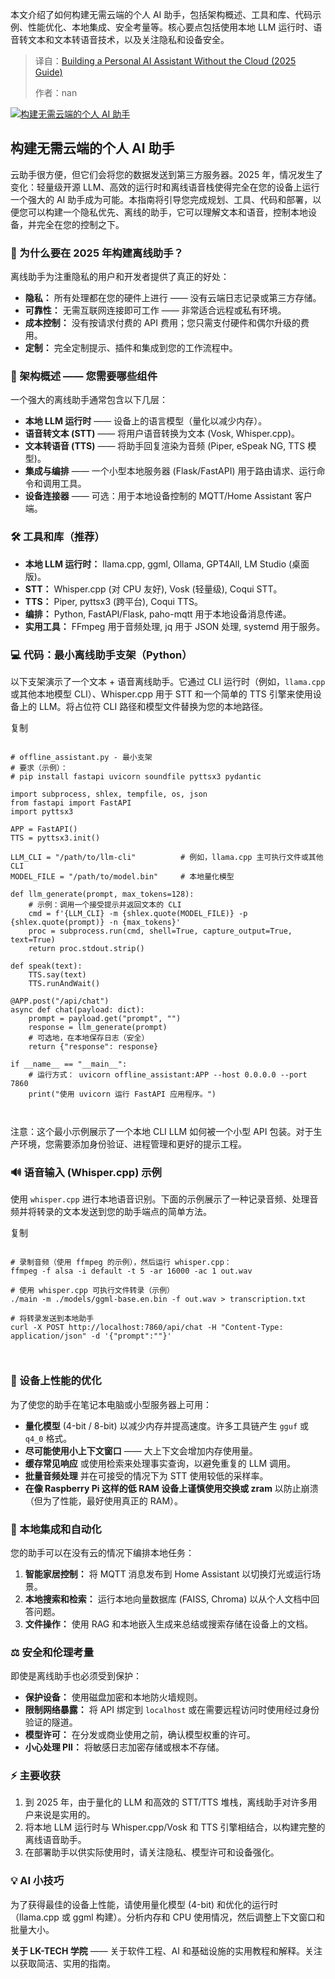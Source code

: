 <!--
title: 摆脱云端：2025年个人AI助手构建指南
cover: https://blogger.googleusercontent.com/img/b/R29vZ2xl/AVvXsEjerTofPSS3HZFghJ153VlS4H4fwP27nlGGr-15tEseyzJ3iU7su-iIrJX2iL2xiq6qS0bEjVlMtpCMppqszX9OjC6meuCqPSr6txRQ3uypaw9S212_QGKi7uF6j7AX0cKlD0qZRVZBb1rRwBywozjN6wz2ORhTayfxvE233o5kIFWIwSjRGv7VVVJ080IZ/s16000/offline-ai-assistant-setup-5-steps-infographic.png
summary: 本文介绍了如何构建无需云端的个人 AI 助手，包括架构概述、工具和库、代码示例、性能优化、本地集成、安全考量等。核心要点包括使用本地 LLM 运行时、语音转文本和文本转语音技术，以及关注隐私和设备安全。
-->

本文介绍了如何构建无需云端的个人 AI 助手，包括架构概述、工具和库、代码示例、性能优化、本地集成、安全考量等。核心要点包括使用本地 LLM 运行时、语音转文本和文本转语音技术，以及关注隐私和设备安全。

> 译自：[Building a Personal AI Assistant Without the Cloud (2025 Guide)](https://www.lktechacademy.com/2025/09/building-personal-ai-assistant-without-cloud.html)
> 
> 作者：nan

[![构建无需云端的个人 AI 助手](https://blogger.googleusercontent.com/img/b/R29vZ2xl/AVvXsEjerTofPSS3HZFghJ153VlS4H4fwP27nlGGr-15tEseyzJ3iU7su-iIrJX2iL2xiq6qS0bEjVlMtpCMppqszX9OjC6meuCqPSr6txRQ3uypaw9S212_QGKi7uF6j7AX0cKlD0qZRVZBb1rRwBywozjN6wz2ORhTayfxvE233o5kIFWIwSjRGv7VVVJ080IZ/s16000/offline-ai-assistant-setup-5-steps-infographic.png "构建无需云端的个人 AI 助手")](https://blogger.googleusercontent.com/img/b/R29vZ2xl/AVvXsEjerTofPSS3HZFghJ153VlS4H4fwP27nlGGr-15tEseyzJ3iU7su-iIrJX2iL2xiq6qS0bEjVlMtpCMppqszX9OjC6meuCqPSr6txRQ3uypaw9S212_QGKi7uF6j7AX0cKlD0qZRVZBb1rRwBywozjN6wz2ORhTayfxvE233o5kIFWIwSjRGv7VVVJ080IZ/s1600/offline-ai-assistant-setup-5-steps-infographic.png)

## 构建无需云端的个人 AI 助手

云助手很方便，但它们会将您的数据发送到第三方服务器。2025 年，情况发生了变化：轻量级开源 LLM、高效的运行时和离线语音栈使得完全在您的设备上运行一个强大的 AI 助手成为可能。本指南将引导您完成规划、工具、代码和部署，以便您可以构建一个隐私优先、离线的助手，它可以理解文本和语音，控制本地设备，并完全在您的控制之下。

### 🚀 为什么要在 2025 年构建离线助手？

离线助手为注重隐私的用户和开发者提供了真正的好处：

* **隐私：** 所有处理都在您的硬件上进行 —— 没有云端日志记录或第三方存储。
* **可靠性：** 无需互联网连接即可工作 —— 非常适合远程或私有环境。
* **成本控制：** 没有按请求付费的 API 费用；您只需支付硬件和偶尔升级的费用。
* **定制：** 完全定制提示、插件和集成到您的工作流程中。

### 🧭 架构概述 —— 您需要哪些组件

一个强大的离线助手通常包含以下几层：

* **本地 LLM 运行时** —— 设备上的语言模型（量化以减少内存）。
* **语音转文本 (STT)** —— 将用户语音转换为文本 (Vosk, Whisper.cpp)。
* **文本转语音 (TTS)** —— 将助手回复渲染为音频 (Piper, eSpeak NG, TTS 模型)。
* **集成与编排** —— 一个小型本地服务器 (Flask/FastAPI) 用于路由请求、运行命令和调用工具。
* **设备连接器** —— 可选：用于本地设备控制的 MQTT/Home Assistant 客户端。

### 🛠️ 工具和库（推荐）

* **本地 LLM 运行时：** llama.cpp, ggml, Ollama, GPT4All, LM Studio (桌面版)。
* **STT：** Whisper.cpp (对 CPU 友好), Vosk (轻量级), Coqui STT。
* **TTS：** Piper, pyttsx3 (跨平台), Coqui TTS。
* **编排：** Python, FastAPI/Flask, paho-mqtt 用于本地设备消息传递。
* **实用工具：** FFmpeg 用于音频处理, jq 用于 JSON 处理, systemd 用于服务。

### 💻 代码：最小离线助手支架（Python）

以下支架演示了一个文本 + 语音离线助手。它通过 CLI 运行时（例如，`llama.cpp` 或其他本地模型 CLI）、Whisper.cpp 用于 STT 和一个简单的 TTS 引擎来使用设备上的 LLM。将占位符 CLI 路径和模型文件替换为您的本地路径。

复制

```

# offline_assistant.py - 最小支架
# 要求（示例）：
# pip install fastapi uvicorn soundfile pyttsx3 pydantic

import subprocess, shlex, tempfile, os, json
from fastapi import FastAPI
import pyttsx3

APP = FastAPI()
TTS = pyttsx3.init()

LLM_CLI = "/path/to/llm-cli"          # 例如，llama.cpp 主可执行文件或其他 CLI
MODEL_FILE = "/path/to/model.bin"     # 本地量化模型

def llm_generate(prompt, max_tokens=128):
    # 示例：调用一个接受提示并返回文本的 CLI
    cmd = f'{LLM_CLI} -m {shlex.quote(MODEL_FILE)} -p {shlex.quote(prompt)} -n {max_tokens}'
    proc = subprocess.run(cmd, shell=True, capture_output=True, text=True)
    return proc.stdout.strip()

def speak(text):
    TTS.say(text)
    TTS.runAndWait()

@APP.post("/api/chat")
async def chat(payload: dict):
    prompt = payload.get("prompt", "")
    response = llm_generate(prompt)
    # 可选地，在本地保存日志（安全）
    return {"response": response}

if __name__ == "__main__":
    # 运行方式： uvicorn offline_assistant:APP --host 0.0.0.0 --port 7860
    print("使用 uvicorn 运行 FastAPI 应用程序。")

  
```

注意：这个最小示例展示了一个本地 CLI LLM 如何被一个小型 API 包装。对于生产环境，您需要添加身份验证、进程管理和更好的提示工程。

### 🔊 语音输入 (Whisper.cpp) 示例

使用 `whisper.cpp` 进行本地语音识别。下面的示例展示了一种记录音频、处理音频并将转录的文本发送到您的助手端点的简单方法。

复制

```

# 录制音频（使用 ffmpeg 的示例），然后运行 whisper.cpp：
ffmpeg -f alsa -i default -t 5 -ar 16000 -ac 1 out.wav

# 使用 whisper.cpp 可执行文件转录（示例）
./main -m ./models/ggml-base.en.bin -f out.wav > transcription.txt

# 将转录发送到本地助手
curl -X POST http://localhost:7860/api/chat -H "Content-Type: application/json" -d '{"prompt":""}'

  
```

### 🔧 设备上性能的优化

为了使您的助手在笔记本电脑或小型服务器上可用：

* **量化模型** (4-bit / 8-bit) 以减少内存并提高速度。许多工具链产生 `gguf` 或 `q4_0` 格式。
* **尽可能使用小上下文窗口** —— 大上下文会增加内存使用量。
* **缓存常见响应** 或使用检索来处理事实查询，以避免重复的 LLM 调用。
* **批量音频处理** 并在可接受的情况下为 STT 使用较低的采样率。
* **在像 Raspberry Pi 这样的低 RAM 设备上谨慎使用交换或 zram** 以防止崩溃（但为了性能，最好使用真正的 RAM）。

### 🔗 本地集成和自动化

您的助手可以在没有云的情况下编排本地任务：

1. **智能家居控制：** 将 MQTT 消息发布到 Home Assistant 以切换灯光或运行场景。
2. **本地搜索和检索：** 运行本地向量数据库 (FAISS, Chroma) 以从个人文档中回答问题。
3. **文件操作：** 使用 RAG 和本地嵌入生成来总结或搜索存储在设备上的文档。

### ⚖️ 安全和伦理考量

即使是离线助手也必须受到保护：

* **保护设备：** 使用磁盘加密和本地防火墙规则。
* **限制网络暴露：** 将 API 绑定到 `localhost` 或在需要远程访问时使用经过身份验证的隧道。
* **模型许可：** 在分发或商业使用之前，确认模型权重的许可。
* **小心处理 PII：** 将敏感日志加密存储或根本不存储。

### ⚡ 主要收获

1. 到 2025 年，由于量化的 LLM 和高效的 STT/TTS 堆栈，离线助手对许多用户来说是实用的。
2. 将本地 LLM 运行时与 Whisper.cpp/Vosk 和 TTS 引擎相结合，以构建完整的离线语音助手。
3. 在部署助手以供实际使用时，请关注隐私、模型许可和设备强化。

### 💡 AI 小技巧

为了获得最佳的设备上性能，请使用量化模型 (4-bit) 和优化的运行时（llama.cpp 或 ggml 构建）。分析内存和 CPU 使用情况，然后调整上下文窗口和批量大小。

**关于 LK-TECH 学院** —— 关于软件工程、AI 和基础设施的实用教程和解释。关注以获取简洁、实用的指南。